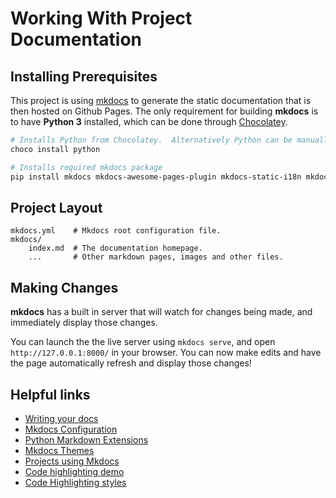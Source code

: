 # Working With Project Documentation

## Installing Prerequisites

This project is using [mkdocs](https://www.mkdocs.org) to generate the static documentation that is then hosted on Github Pages.  The only requirement for building **mkdocs** is to have **Python 3** installed, which can be done through [Chocolatey](https://community.chocolatey.org/packages/python).

```powershell
# Installs Python from Chocolatey.  Alternatively Python can be manually installed.
choco install python

# Installs required mkdocs package
pip install mkdocs mkdocs-awesome-pages-plugin mkdocs-static-i18n mkdocs-macros-plugin
```

## Project Layout

    mkdocs.yml    # Mkdocs root configuration file.
    mkdocs/
        index.md  # The documentation homepage.
        ...       # Other markdown pages, images and other files.

## Making Changes

**mkdocs** has a built in server that will watch for changes being made, and immediately display those changes.  

You can launch the the live server using `mkdocs serve`, and open `http://127.0.0.1:8000/` in your browser.  You can now make edits and have the page automatically refresh and display those changes!

## Helpful links

- [Writing your docs](https://www.mkdocs.org/user-guide/writing-your-docs)
- [Mkdocs Configuration](https://www.mkdocs.org/user-guide/configuration)
- [Python Markdown Extensions](https://python-markdown.github.io/extensions/)
- [Mkdocs Themes](https://github.com/mkdocs/mkdocs/wiki/MkDocs-Themes)
- [Projects using Mkdocs](https://github.com/mkdocs/mkdocs/wiki/MkDocs-Users)
- [Code highlighting demo](https://highlightjs.org/static/demo/)
- [Code Highlighting styles](https://github.com/highlightjs/highlight.js/tree/main/src/styles)